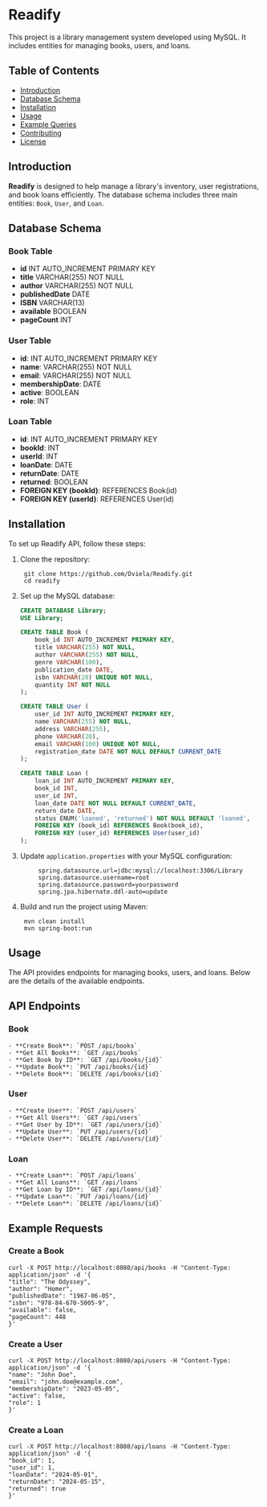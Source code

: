 # Readify

This project is a library management system developed using MySQL. It includes entities for managing books, users, and loans.

## Table of Contents

- [Introduction](#introduction)
- [Database Schema](#database-schema)
- [Installation](#installation)
- [Usage](#usage)
- [Example Queries](#example-queries)
- [Contributing](#contributing)
- [License](#license)

## Introduction

**Readify** is designed to help manage a library's inventory, user registrations, and book loans efficiently. The database schema includes three main entities: `Book`, `User`, and `Loan`.

## Database Schema

### Book Table

- **id** INT AUTO_INCREMENT PRIMARY KEY
- **title** VARCHAR(255) NOT NULL
- **author** VARCHAR(255) NOT NULL
- **publishedDate** DATE
- **ISBN** VARCHAR(13)
- **available** BOOLEAN
- **pageCount** INT 

### User Table

- **id**: INT AUTO_INCREMENT PRIMARY KEY
- **name**: VARCHAR(255) NOT NULL
- **email**: VARCHAR(255) NOT NULL
- **membershipDate**: DATE
- **active**: BOOLEAN
- **role**: INT

### Loan Table

- **id**: INT AUTO_INCREMENT PRIMARY KEY
- **bookId**: INT
- **userId**: INT
- **loanDate**: DATE
- **returnDate**: DATE
- **returned**: BOOLEAN
- **FOREIGN KEY (bookId)**: REFERENCES Book(id)
- **FOREIGN KEY (userId)**: REFERENCES User(id)

## Installation

To set up Readify API, follow these steps:

1. Clone the repository:
    
        git clone https://github.com/Dviela/Readify.git
        cd readify
    

3. Set up the MySQL database:
    ```sql
    CREATE DATABASE Library;
    USE Library;

    CREATE TABLE Book (
        book_id INT AUTO_INCREMENT PRIMARY KEY,
        title VARCHAR(255) NOT NULL,
        author VARCHAR(255) NOT NULL,
        genre VARCHAR(100),
        publication_date DATE,
        isbn VARCHAR(20) UNIQUE NOT NULL,
        quantity INT NOT NULL
    );

    CREATE TABLE User (
        user_id INT AUTO_INCREMENT PRIMARY KEY,
        name VARCHAR(255) NOT NULL,
        address VARCHAR(255),
        phone VARCHAR(20),
        email VARCHAR(100) UNIQUE NOT NULL,
        registration_date DATE NOT NULL DEFAULT CURRENT_DATE
    );

    CREATE TABLE Loan (
        loan_id INT AUTO_INCREMENT PRIMARY KEY,
        book_id INT,
        user_id INT,
        loan_date DATE NOT NULL DEFAULT CURRENT_DATE,
        return_date DATE,
        status ENUM('loaned', 'returned') NOT NULL DEFAULT 'loaned',
        FOREIGN KEY (book_id) REFERENCES Book(book_id),
        FOREIGN KEY (user_id) REFERENCES User(user_id)
    );
    ```

4. Update `application.properties` with your MySQL configuration:
   
            
            spring.datasource.url=jdbc:mysql://localhost:3306/Library
            spring.datasource.username=root
            spring.datasource.password=yourpassword
            spring.jpa.hibernate.ddl-auto=update
            

5. Build and run the project using Maven:
    
        mvn clean install
        mvn spring-boot:run
    

## Usage

The API provides endpoints for managing books, users, and loans. Below are the details of the available endpoints.

## API Endpoints

### Book
    
    - **Create Book**: `POST /api/books`
    - **Get All Books**: `GET /api/books`
    - **Get Book by ID**: `GET /api/books/{id}`
    - **Update Book**: `PUT /api/books/{id}`
    - **Delete Book**: `DELETE /api/books/{id}`
    
### User
    
    - **Create User**: `POST /api/users`
    - **Get All Users**: `GET /api/users`
    - **Get User by ID**: `GET /api/users/{id}`
    - **Update User**: `PUT /api/users/{id}`
    - **Delete User**: `DELETE /api/users/{id}`
    
### Loan
    
    - **Create Loan**: `POST /api/loans`
    - **Get All Loans**: `GET /api/loans`
    - **Get Loan by ID**: `GET /api/loans/{id}`
    - **Update Loan**: `PUT /api/loans/{id}`
    - **Delete Loan**: `DELETE /api/loans/{id}`
    
## Example Requests

### Create a Book

    
    curl -X POST http://localhost:8080/api/books -H "Content-Type: application/json" -d '{
    "title": "The Odyssey",
    "author": "Homer",
    "publishedDate": "1967-06-05",
    "isbn": "978-84-670-5005-9",
    "available": false,
    "pageCount": 448 
    }'

### Create a User

    curl -X POST http://localhost:8080/api/users -H "Content-Type: application/json" -d '{
    "name": "John Doe",
    "email": "john.doe@example.com",
    "membershipDate": "2023-05-05",
    "active": false,
    "role": 1    
    }'

### Create a Loan

    curl -X POST http://localhost:8080/api/loans -H "Content-Type: application/json" -d '{
    "book_id": 1,
    "user_id": 1,
    "loanDate": "2024-05-01",
    "returnDate": "2024-05-15",
    "returned": true
    }'


